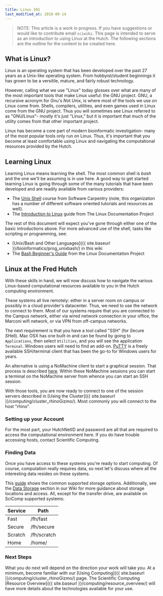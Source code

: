 ```yaml
---
title: Linux 101
last_modified_at: 2018-09-14
---
```

>NOTE: This article is a work in progress. If you have suggestions or would like to contribute email `sciwiki`.  This page is intended to serve as an introduction to using Linux at the Hutch.  The following sections are the outline for the content to be created here.


## What is Linux?

Linux is an operating system that has been developed over the past 27 years as a Unix-like operating system.  From hobbyist/student beginnings it has grown to be a versitile, mature, and fairly robust technology.

However, calling what we use "Linux" today glosses over what are many of the most important tools that make Linux useful: the GNU project. GNU, a recursive acronym for 
*G*nu's *N*ot *U*nix, is where most of the tools we use on Linux come from.
Shells, compilers, utilities, and even games used in Linux come from the GNU
project.  Thus you will sometimes see Linux referred to as "GNU/Linux"- mostly
it's just "Linux," but it is important that much of the utility comes from that
other important project.

Linux has become a core part of modern bioinformatic investigation- many of the
most popular tools only run on Linux.  Thus, it's important that you become at least comfortable using Linux and navigating the computational resources provided by the Hutch.

## Learning Linux

Learning Linux means learning the shell.  The most common shell is _bash_ and the one we'll be assuming is in use here. A good way to get started learning Linux is going through some of the many tutorials that have been developed and are readily available from various providers:

 - The [Unix Shell](http://swcarpentry.github.io/shell-novice/) course from Software Carpentry (note, this organization has a number of different software oriented tutorials and resources as well).
 - The [Introduction to Linux](https://www.tldp.org/LDP/intro-linux/html/index.html) guide from The Linux Documentation Project

The rest of this document will expect you've gone through either one of the basic introductions above.  For more advanced use of the shell, tasks like scripting or programming, see:

 - [Unix/Bash and Other Languages]({{ site.baseurl }}/bioinformatics/prog_unixbash/) in this wiki
 - The [Bash Beginner's Guide](https://www.tldp.org/LDP/Bash-Beginners-Guide/html/index.html) from the Linux Documentation Project


## Linux at the Fred Hutch

With these skills in hand, we will now discuss how to navigate the various
Linux-based computational resources available to you in the Hutch computing
environment.

These systems all live remotely: either in a server room on campus or possibly
in a cloud provider's datacenter.  Thus, we need to use the network to connect
to them.  Most of our systems require that you are connected to the Campus
network, either via wired network connection in your office, the Marconi wifi
network, or via VPN from off-campus networks.

The next requirement is that you have a tool called "SSH" (for *S*ecure
*SH*ell).  Mac OSX has one built-in and can be found by going to `Applications`, then select `Utilities`, and you will see the application `Terminal`. Windows users will need to find an add-on.
[PuTTY](https://www.chiark.greenend.org.uk/~sgtatham/putty/latest.html) is a
freely available SSH/terminal client that has been the go-to for Windows users for years.

An alternative is using a NoMachine client to start a graphical session.  That
process is described
[here](https://teams.fhcrc.org/sites/citwiki/SciComp/Pages/NX%20Client%20for%20Windows.aspx).  Within these NoMachine sessions you can start a terminal on the NoMachine server from whence you can start an SSH session.

With those tools, you are now ready to connect to one of the session servers described in [Using the Cluster]({{ site.baseurl }}/computing/cluster_rhinoGizmo/).  Most commonly you will connect to the host "rhino".

### Setting up your Account

For the most part, your HutchNetID and password are all that are required to access the computational environment here.  If you do have trouble accessing hosts, contact Scientific Computing.

### Finding Data

Once you have access to these systems you're ready to start computing.  Of
course, computation really requires data, so next let's discuss where all the
interesting data resides on these systems.

This [guide](https://centernet.fredhutch.org/cn/u/center-it/services/storedataprotect.html)
shows the common supported storage options. Additionally, see the [Data Storage](/computing/store_overview/) section in our Wiki for more guidance about storage locations and access.  All, except for the transfer
drive, are available on SciComp supported systems:

Service | Path
---     | ---
Fast    | /fh/fast
Secure  | /fh/secure
Scratch | /fh/scratch
Home    | /home/<your username>

### Next Steps

What you do next will depend on the direction your work will take you.  At a minimum, become familiar with our [Using Computing]({{ site.baseurl }}/computing/cluster_rhinoGizmo/) page.  The Scientific Computing [Resource Overview]({{ site.baseurl }}/computing/resource_overview/) will have more details about the technologies available for your use.
